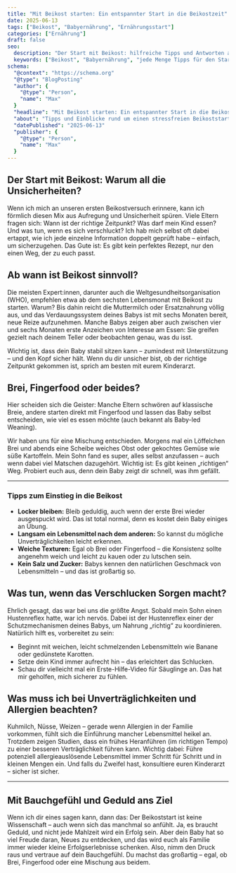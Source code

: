 ```yaml
---
title: "Mit Beikost starten: Ein entspannter Start in die Beikostzeit"
date: 2025-06-13
tags: ["Beikost", "Babyernährung", "Ernährungsstart"]
categories: ["Ernährung"]
draft: false
seo:
  description: "Der Start mit Beikost: hilfreiche Tipps und Antworten auf die häufigsten Fragen. Erfahre, wie du Unsicherheit beim Verschlucken und Unverträglichkeiten meisterst."
  keywords: ["Beikost", "Babyernährung", "jede Menge Tipps für den Start"]
schema:
  "@context": "https://schema.org"
  "@type": "BlogPosting"
  "author": {
    "@type": "Person",
    "name": "Max"
  }
  "headline": "Mit Beikost starten: Ein entspannter Start in die Beikostzeit"
  "about": "Tipps und Einblicke rund um einen stressfreien Beikoststart."
  "datePublished": "2025-06-13"
  "publisher": {
    "@type": "Person",
    "name": "Max"
  }
---
```


## Der Start mit Beikost: Warum all die Unsicherheiten?

Wenn ich mich an unseren ersten Beikostversuch erinnere, kann ich förmlich diesen Mix aus Aufregung und Unsicherheit spüren. Viele Eltern fragen sich: Wann ist der richtige Zeitpunkt? Was darf mein Kind essen? Und was tun, wenn es sich verschluckt? Ich hab mich selbst oft dabei ertappt, wie ich jede einzelne Information doppelt geprüft habe – einfach, um sicherzugehen. Das Gute ist: Es gibt kein perfektes Rezept, nur den einen Weg, der zu euch passt.

## Ab wann ist Beikost sinnvoll?

Die meisten Expert:innen, darunter auch die Weltgesundheitsorganisation (WHO), empfehlen etwa ab dem sechsten Lebensmonat mit Beikost zu starten. Warum? Bis dahin reicht die Muttermilch oder Ersatznahrung völlig aus, und das Verdauungssystem deines Babys ist mit sechs Monaten bereit, neue Reize aufzunehmen. Manche Babys zeigen aber auch zwischen vier und sechs Monaten erste Anzeichen von Interesse am Essen: Sie greifen gezielt nach deinem Teller oder beobachten genau, was du isst.

Wichtig ist, dass dein Baby stabil sitzen kann – zumindest mit Unterstützung – und den Kopf sicher hält. Wenn du dir unsicher bist, ob der richtige Zeitpunkt gekommen ist, sprich am besten mit eurem Kinderarzt.

## Brei, Fingerfood oder beides?

Hier scheiden sich die Geister: Manche Eltern schwören auf klassische Breie, andere starten direkt mit Fingerfood und lassen das Baby selbst entscheiden, wie viel es essen möchte (auch bekannt als Baby-led Weaning). 

Wir haben uns für eine Mischung entschieden. Morgens mal ein Löffelchen Brei und abends eine Scheibe weiches Obst oder gekochtes Gemüse wie süße Kartoffeln. Mein Sohn fand es super, alles selbst anzufassen – auch wenn dabei viel Matschen dazugehört. Wichtig ist: Es gibt keinen „richtigen“ Weg. Probiert euch aus, denn dein Baby zeigt dir schnell, was ihm gefällt.

---

### Tipps zum Einstieg in die Beikost
- **Locker bleiben:** Bleib geduldig, auch wenn der erste Brei wieder ausgespuckt wird. Das ist total normal, denn es kostet dein Baby einiges an Übung.
- **Langsam ein Lebensmittel nach dem anderen:** So kannst du mögliche Unverträglichkeiten leicht erkennen.
- **Weiche Texturen:** Egal ob Brei oder Fingerfood – die Konsistenz sollte angenehm weich und leicht zu kauen oder zu lutschen sein.
- **Kein Salz und Zucker:** Babys kennen den natürlichen Geschmack von Lebensmitteln – und das ist großartig so.

## Was tun, wenn das Verschlucken Sorgen macht?

Ehrlich gesagt, das war bei uns die größte Angst. Sobald mein Sohn einen Hustenreflex hatte, war ich nervös. Dabei ist der Hustenreflex einer der Schutzmechanismen deines Babys, um Nahrung „richtig“ zu koordinieren. Natürlich hilft es, vorbereitet zu sein:

- Beginnt mit weichen, leicht schmelzenden Lebensmitteln wie Banane oder gedünstete Karotten.
- Setze dein Kind immer aufrecht hin – das erleichtert das Schlucken.
- Schau dir vielleicht mal ein Erste-Hilfe-Video für Säuglinge an. Das hat mir geholfen, mich sicherer zu fühlen.

## Was muss ich bei Unverträglichkeiten und Allergien beachten?

Kuhmilch, Nüsse, Weizen – gerade wenn Allergien in der Familie vorkommen, fühlt sich die Einführung mancher Lebensmittel heikel an. Trotzdem zeigen Studien, dass ein frühes Heranführen (im richtigen Tempo) zu einer besseren Verträglichkeit führen kann. Wichtig dabei: Führe potenziell allergieauslösende Lebensmittel immer Schritt für Schritt und in kleinen Mengen ein. Und falls du Zweifel hast, konsultiere euren Kinderarzt – sicher ist sicher.

---

## Mit Bauchgefühl und Geduld ans Ziel

Wenn ich dir eines sagen kann, dann das: Der Beikoststart ist keine Wissenschaft – auch wenn sich das manchmal so anfühlt. Ja, es braucht Geduld, und nicht jede Mahlzeit wird ein Erfolg sein. Aber dein Baby hat so viel Freude daran, Neues zu entdecken, und das wird euch als Familie immer wieder kleine Erfolgserlebnisse schenken. Also, nimm den Druck raus und vertraue auf dein Bauchgefühl. Du machst das großartig – egal, ob Brei, Fingerfood oder eine Mischung aus beidem.

